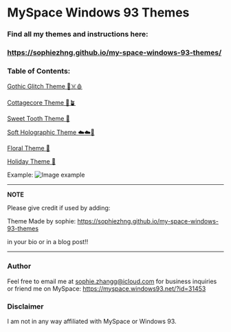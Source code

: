 # MySpace Windows 93 Themes

### Find all my themes and instructions here:
### https://sophiezhng.github.io/my-space-windows-93-themes/

### Table of Contents:
[Gothic Glitch Theme 🥀☠️🩸](https://sophiezhng.github.io/my-space-windows-93-themes/#gothic-glitch-theme)

[Cottagecore Theme 🌿🪴](https://sophiezhng.github.io/my-space-windows-93-themes/#cottagecore-theme)

[Sweet Tooth Theme 🍭](https://sophiezhng.github.io/my-space-windows-93-themes/#sweet-tooth-theme)

[Soft Holographic Theme ☁️☁️🌅](https://sophiezhng.github.io/my-space-windows-93-themes/#soft-holo-theme)

[Floral Theme 🌼](https://sophiezhng.github.io/my-space-windows-93-themes/#floral-theme)

[Holiday Theme 🎄](https://sophiezhng.github.io/my-space-windows-93-themes/#holiday-theme)

Example:
![Image example](https://i.imgur.com/Y4izWgm.png)

---
**NOTE**

Please give credit if used by adding:

Theme Made by sophie: https://sophiezhng.github.io/my-space-windows-93-themes

in your bio or in a blog post!!

---

### Author
Feel free to email me at sophie.zhangg@icloud.com for business inquiries or friend me on MySpace: https://myspace.windows93.net/?id=31453

### Disclaimer
I am not in any way affiliated with MySpace or Windows 93.
